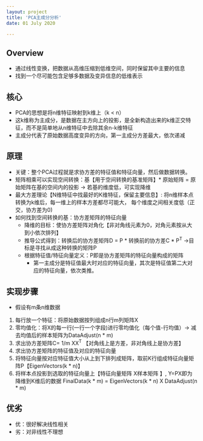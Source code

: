 ```yaml
---
layout: project
title: 'PCA主成分分析'
date: 01 July 2020

---
```

## Overview
- 通过线性变换，把数据从高维压缩到低维空间，同时保留其中主要的信息 
- 找到一个尽可能包含足够多数据及变异信息的低维表示

## 核心
- PCA的思想是将n维特征映射到k维上（k < n）
- 这k维称为主成分，是数据在主方向上的投影，是全新构造出来的k维正交特征，而不是简单地从n维特征中去除其余n-k维特征
- 主成分代表了原始数据高度变异的方向，第一主成分方差最大，依次递减

## 原理
- 关键：整个PCA过程就是求协方差的特征值和特征向量，然后做数据转换。
- 矩阵相乘可以实现空间转换：基【用于空间转换的基准矩阵】* 原始矩阵 = 原始矩阵在基的空间内的投影 -> 若基的维度低，可实现降维
- 最大方差理论【N维特征中找最好的K维特征，保留主要信息】: 将n维样本点转换为k维后，每一维上的样本方差都尽可能大， 每个维度之间相关度低（正交，协方差为0) 
- 如何找到空间转换的基：协方差矩阵的特征向量
  - 降维的目标：使协方差矩阵对角化【非对角线元素为0，对角元素按从大到小依次排列】
  - 推导公式得到：转换后的协方差矩阵D = P * 转换前的协方差C * P<sup>T</sup>  ->目标是寻找从成这种转换的矩阵P
  - 根据特征值/特征向量定义：P即是协方差矩阵的特征向量构成的矩阵
	- 第一主成分是特征值最大时对应的特征向量，其次是特征值第二大对应的特征向量，依次类推。

## 实现步骤
- 假设有m条n维数据
1. 每行放一个特征：将原始数据按列组成n行m列矩阵X
2. 零均值化：将X的每一行(一行一个字段)进行零均值化（每个值-行均值）-> 减去均值后的样本矩阵为DataAdjust(n * m)
3. 求出协方差矩阵C= 1/m XX<sup>T</sup> 【对角线上是方差，非对角线上是协方差】
4. 求出协方差矩阵的特征值及对应的特征向量
5. 将特征向量按对应特征值大小从上到下排列成矩阵，取前K行组成特征向量矩阵P【EigenVectors(k * n)】 
6. 将样本点投影到选取的特征向量上【特征向量矩阵 X样本矩阵 】, Y=PX即为降维到K维后的数据
		FinalData(k * m)  = EigenVectors(k * n) X DataAdjust(n * m)

## 优劣
- 优：很好解决线性相关
- 劣：对非线性不理想

